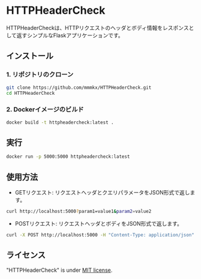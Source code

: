 # HTTPHeaderCheck

HTTPHeaderCheckは、HTTPリクエストのヘッダとボディ情報をレスポンスとして返すシンプルなFlaskアプリケーションです。

## インストール

### 1. リポジトリのクローン

```bash
git clone https://github.com/mmmkx/HTTPHeaderCheck.git
cd HTTPHeaderCheck
```

### 2. Dockerイメージのビルド

```bash
docker build -t httpheadercheck:latest .
```

## 実行

```bash
docker run -p 5000:5000 httpheadercheck:latest
```

## 使用方法

- GETリクエスト: リクエストヘッダとクエリパラメータをJSON形式で返します。

```bash
curl http://localhost:5000?param1=value1&param2=value2
```

- POSTリクエスト: リクエストヘッダとボディをJSON形式で返します。

```bash
curl -X POST http://localhost:5000 -H "Content-Type: application/json" -d "{\"key1\": \"value1\", \"key2\": \"value2\"}"
```

## ライセンス

"HTTPHeaderCheck" is under [MIT license](https://en.wikipedia.org/wiki/MIT_License).
